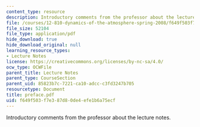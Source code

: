 ```yaml
---
content_type: resource
description: Introductory comments from the professor about the lecture notes.
file: /courses/12-810-dynamics-of-the-atmosphere-spring-2008/f649f503f7e387d80de4efe1b6a75ecf_preface.pdf
file_size: 52104
file_type: application/pdf
hide_download: true
hide_download_original: null
learning_resource_types:
- Lecture Notes
license: https://creativecommons.org/licenses/by-nc-sa/4.0/
ocw_type: OCWFile
parent_title: Lecture Notes
parent_type: CourseSection
parent_uid: 85823b7c-7221-ca10-adcc-c3fd3247b705
resourcetype: Document
title: preface.pdf
uid: f649f503-f7e3-87d8-0de4-efe1b6a75ecf
---
```

Introductory comments from the professor about the lecture notes.